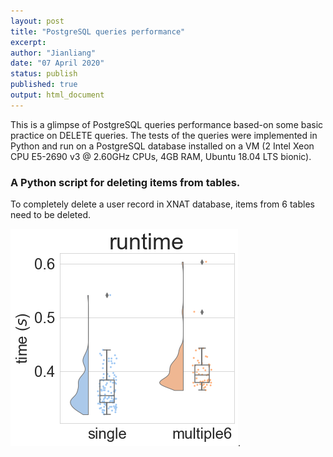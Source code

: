 ```yaml
---
layout: post
title: "PostgreSQL queries performance"
excerpt:  
author: "Jianliang"
date: "07 April 2020"
status: publish
published: true
output: html_document
---
```

 
This is a glimpse of PostgreSQL queries performance based-on some basic practice on DELETE queries. The tests of the queries were implemented in Python and run on a PostgreSQL database installed on a VM (2 Intel Xeon CPU E5-2690 v3 @ 2.60GHz CPUs, 4GB RAM, Ubuntu 18.04 LTS bionic).
 
### A Python script for deleting items from tables.

To completely delete a user record in XNAT database, items from 6 tables need to be deleted.

![SQL queries perforamce](/figures/psql_performance.png).